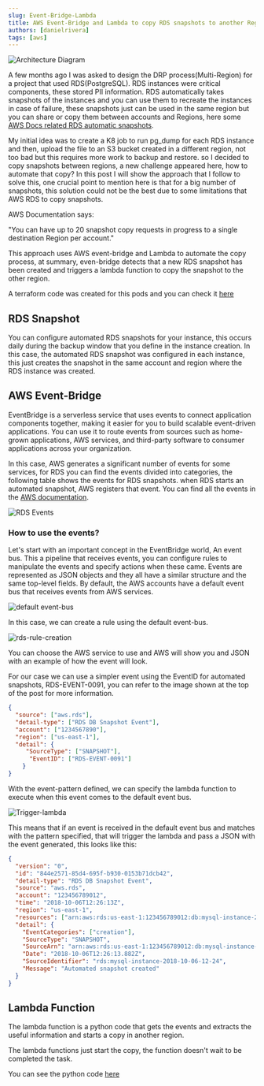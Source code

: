 ```yaml
---
slug: Event-Bridge-Lambda
title: AWS Event-Bridge and Lambda to copy RDS snapshots to another Region
authors: [danielrivera]
tags: [aws]
---
```


![Architecture Diagram](https://dev-to-uploads.s3.amazonaws.com/uploads/articles/6rjyhs8hmbwc76fkztos.png)

A few months ago I was asked to design the DRP process(Multi-Region) for a project that used RDS(PostgreSQL). RDS instances were critical components, these stored PII information. RDS automatically takes snapshots of the instances and you can use them to recreate the instances in case of failure, these snapshots just can be used in the same region but you can share or copy them between accounts and Regions, here some [AWS Docs related RDS automatic snapshots](https://docs.aws.amazon.com/AmazonRDS/latest/UserGuide/USER_WorkingWithAutomatedBackups.html).

<!-- truncate -->

My initial idea was to create a K8 job to run pg_dump for each RDS instance and then, upload the file to an S3 bucket created in a different region, not too bad but this requires more work to backup and restore. so I decided to copy snapshots between regions, a new challenge appeared here, how to automate that copy? In this post I will show the approach that I follow to solve this, one crucial point to mention here is that for a big number of snapshots, this solution could not be the best due to some limitations that AWS RDS to copy snapshots.

AWS Documentation says:
>
"You can have up to 20 snapshot copy requests in progress to a single destination Region per account."

This approach uses AWS event-bridge and Lambda to automate the copy process, at summary, even-bridge detects that a new RDS snapshot has been created and triggers a lambda function to copy the snapshot to the other region.

>
A terraform code was created for this pods and you can check it [here](https://github.com/danielrive/blog-posts/blob/main/copy-rds-snapshots)

## RDS Snapshot

You can configure automated RDS snapshots for your instance, this occurs daily during the backup window that you define in the instance creation.
In this case, the automated RDS snapshot was configured in each instance, this just creates the snapshot in the same account and region where the RDS instance was created.

## AWS Event-Bridge

EventBridge is a serverless service that uses events to connect application components together, making it easier for you to build scalable event-driven applications. You can use it to route events from sources such as home-grown applications, AWS services, and third-party software to consumer applications across your organization.

In this case, AWS generates a significant number of events for some services, for RDS you can find the events divided into categories, the following table shows the events for RDS snapshots. when RDS starts an automated snapshot, AWS registers that event. You can find all the events in the [AWS documentation](https://docs.aws.amazon.com/AmazonRDS/latest/UserGuide/USER_Events.Messages.html).

![RDS Events](https://dev-to-uploads.s3.amazonaws.com/uploads/articles/beogf5s4wdgk7wfbb5c3.png)

### How to use the events?

Let's start with an important concept in the EventBridge world, An event bus. This a pipeline that receives events, you can configure rules to manipulate the events and specify actions when these came. Events are represented as JSON objects and they all have a similar structure and the same top-level fields. By default, the AWS accounts have a default event bus that receives events from AWS services.

![default event-bus](https://dev-to-uploads.s3.amazonaws.com/uploads/articles/g2qv8j574deuvsbwz4rb.png)

In this case, we can create a rule using the default event-bus.

![rds-rule-creation](https://dev-to-uploads.s3.amazonaws.com/uploads/articles/mmi4m21fibnoe4anq2k5.png)

You can choose the AWS service to use and AWS will show you and JSON with an example of how the event will look.

For our case we can use a simpler event using the EventID for automated snapshots, RDS-EVENT-0091, you can refer to the image shown at the top of the post for more information.

``` json
{
  "source": ["aws.rds"],
  "detail-type": ["RDS DB Snapshot Event"],
  "account": ["1234567890"],
  "region": ["us-east-1"],
  "detail": {
     "SourceType": ["SNAPSHOT"],
      "EventID": ["RDS-EVENT-0091"]   
    }
}
```

With the event-pattern defined, we can specify the lambda function to execute when this event comes to the default event bus.

![Trigger-lambda](https://dev-to-uploads.s3.amazonaws.com/uploads/articles/0l40u9o0ai1k7xehswu8.png)

This means that if an event is received in the default event bus and matches with the pattern specified, that will trigger the lambda and pass a JSON with the event generated, this looks like this:

``` json
{
  "version": "0",
  "id": "844e2571-85d4-695f-b930-0153b71dcb42",
  "detail-type": "RDS DB Snapshot Event",
  "source": "aws.rds",
  "account": "123456789012",
  "time": "2018-10-06T12:26:13Z",
  "region": "us-east-1",
  "resources": ["arn:aws:rds:us-east-1:123456789012:db:mysql-instance-2018-10-06-12-24"],
  "detail": {
    "EventCategories": ["creation"],
    "SourceType": "SNAPSHOT",
    "SourceArn": "arn:aws:rds:us-east-1:123456789012:db:mysql-instance-2018-10-06-12-24",
    "Date": "2018-10-06T12:26:13.882Z",
    "SourceIdentifier": "rds:mysql-instance-2018-10-06-12-24",
    "Message": "Automated snapshot created"
  }
}
```

## Lambda Function

The lambda function is a python code that gets the events and extracts the useful information and starts a copy in another region.

The lambda functions just start the copy, the function doesn't wait to be completed the task.

You can see the python code [here](https://github.com/danielrive/blog-posts/blob/main/copy-rds-snapshots/modules/python_code/copy-snapshots.py)

